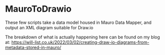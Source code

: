 # MauroToDrawio
These few scripts take a data model housed in Mauro Data Mapper, and output an XML diagram suitable for Draw.io

The breakdown of what is actually happening here can be found on my blog at: https://will-list.co.uk/2022/03/02/creating-draw-io-diagrams-from-metadata-stored-in-mauro/

